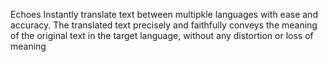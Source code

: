  Echoes
 Instantly translate text between multipkle languages with ease and accuracy.
The translated text precisely and faithfully conveys the meaning of the original text in the target language, without any distortion or loss of meaning
